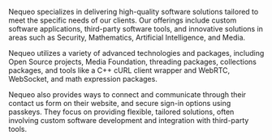 Nequeo specializes in delivering high-quality software solutions tailored to meet the specific needs of our clients. Our offerings include custom software applications, third-party software tools, and innovative solutions in areas such as Security, Mathematics, Artificial Intelligence, and Media. 


Nequeo utilizes a variety of advanced technologies and packages, including Open Source projects, Media Foundation, threading packages, collections packages, and tools like a C++ cURL client wrapper and WebRTC, WebSocket, and math expression packages. 


Nequeo also provides ways to connect and communicate through their contact us form on their website, and secure sign-in options using passkeys. They focus on providing flexible, tailored solutions, often involving custom software development and integration with third-party tools. 

<!--

**Here are some ideas to get you started:**

🙋‍♀️ A short introduction - what is your organization all about?
🌈 Contribution guidelines - how can the community get involved?
👩‍💻 Useful resources - where can the community find your docs? Is there anything else the community should know?
🍿 Fun facts - what does your team eat for breakfast?
🧙 Remember, you can do mighty things with the power of [Markdown](https://docs.github.com/github/writing-on-github/getting-started-with-writing-and-formatting-on-github/basic-writing-and-formatting-syntax)
-->
